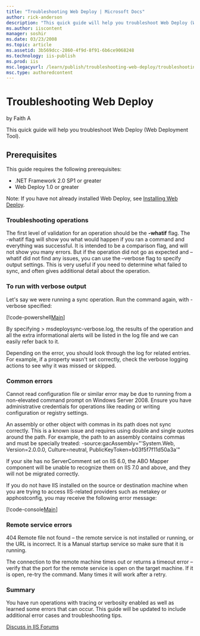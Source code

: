 ```yaml
---
title: "Troubleshooting Web Deploy | Microsoft Docs"
author: rick-anderson
description: "This quick guide will help you troubleshoot Web Deploy (Web Deployment Tool). Prerequisites This guide requires the following prerequisites: .NET Framework 2..."
ms.author: iiscontent
manager: soshir
ms.date: 03/23/2008
ms.topic: article
ms.assetid: 3b569dcc-2860-4f9d-8f91-6b6ce9068248
ms.technology: iis-publish
ms.prod: iis
msc.legacyurl: /learn/publish/troubleshooting-web-deploy/troubleshooting-web-deploy
msc.type: authoredcontent
---
```

Troubleshooting Web Deploy
====================
by Faith A

This quick guide will help you troubleshoot Web Deploy (Web Deployment Tool).

## Prerequisites

This guide requires the following prerequisites:

- .NET Framework 2.0 SP1 or greater
- Web Deploy 1.0 or greater

Note: If you have not already installed Web Deploy, see [Installing Web Deploy](../using-web-deploy/use-the-web-deployment-tool.md "Installing the Web Deploy").

### Troubleshooting operations

The first level of validation for an operation should be the **-whatif** flag. The -whatif flag will show you what would happen if you ran a command and everything was successful. It is intended to be a comparison flag, and will not show you many errors. But if the operation did not go as expected and –whatif did not find any issues, you can use the –verbose flag to specify output settings. This is very useful if you need to determine what failed to sync, and often gives additional detail about the operation.

### To run with verbose output

Let's say we were running a sync operation. Run the command again, with -verbose specified:

[!code-powershell[Main](troubleshooting-web-deploy/samples/sample1.ps1)]

By specifying &gt; msdeploysync-verbose.log, the results of the operation and all the extra informational alerts will be listed in the log file and we can easily refer back to it.

Depending on the error, you should look through the log for related entries. For example, if a property wasn't set correctly, check the verbose logging actions to see why it was missed or skipped.

### Common errors

Cannot read configuration file or similar error may be due to running from a non-elevated command prompt on Windows Server 2008. Ensure you have administrative credentials for operations like reading or writing configuration or registry settings.

An assembly or other object with commas in its path does not sync correctly. This is a known issue and requires using double and single quotes around the path. For example, the path to an assembly contains commas and must be specially treated: -source:gacAssembly="'System.Web, Version=2.0.0.0, Culture=neutral, PublicKeyToken=b03f5f7f11d50a3a'"

If your site has no ServerComment set on IIS 6.0, the ABO Mapper component will be unable to recognize them on IIS 7.0 and above, and they will not be migrated correctly.

If you do not have IIS installed on the source or destination machine when you are trying to access IIS-related providers such as metakey or apphostconfig, you may receive the following error message:

[!code-console[Main](troubleshooting-web-deploy/samples/sample2.cmd)]

### Remote service errors

404 Remote file not found – the remote service is not installed or running, or the URL is incorrect. It is a Manual startup service so make sure that it is running.

The connection to the remote machine times out or returns a timeout error – verify that the port for the remote service is open on the target machine. If it is open, re-try the command. Many times it will work after a retry.

### Summary

You have run operations with tracing or verbosity enabled as well as learned some errors that can occur. This guide will be updated to include additional error cases and troubleshooting tips.

[Discuss in IIS Forums](https://forums.iis.net/1144.aspx)